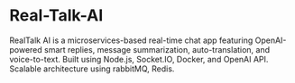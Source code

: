 # Real-Talk-AI
RealTalk AI is a microservices-based real-time chat app featuring OpenAI-powered smart replies, message summarization, auto-translation, and voice-to-text. Built using Node.js, Socket.IO, Docker, and OpenAI API. Scalable architecture using rabbitMQ, Redis.
